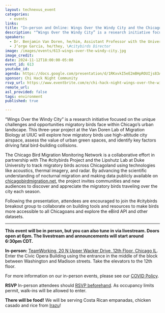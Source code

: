 ```yaml
---
layout: technexus_event
categories:
  - events
links: 
title: "In-person and Online: Wings Over the Windy City and the Chicago Bird Migration Monitoring Network"
description: "“Wings Over the Windy City” is a research initiative focused on the unique challenges and opportunities migratory birds face within Chicago’s urban landscape. This three-year project at the Van Doren Lab of Migration Biology at UIUC will explore how migratory birds use high-altitude city airspace, assess the value of urban green spaces, and identify key factors driving fatal bird-building collisions."
speakers:
  - Dr. Benjamin Van Doren, he/him, Assistant Professor with the University of Illinois at Urbana-Champaign
  - J’orge Garcia, he/they, \#citybirds Director
image: /images/events/613-wings-over-the-windy-city.jpg
image_credit: 
date: 2024-11-12T18:00:00-05:00
event_id: 613
youtube_id: 
agenda: https://docs.google.com/presentation/d/1RKxvkI5eE2mBHpROUIjs83Aeh9-DnUATEUSDPDuCADc/edit#slide=id.g121c7120608_0_0
sponsor: Chi Hack Night Community
rsvp_url: https://www.eventbrite.com/e/chi-hack-night-wings-over-the-windy-city-tickets-1045449205717?aff=oddtdtcreator
remote_url: 
asl_provided: false
tags: environment
published: true

---
```


“Wings Over the Windy City” is a research initiative focused on the unique challenges and opportunities migratory birds face within Chicago’s urban landscape. This three-year project at the Van Doren Lab of Migration Biology at UIUC will explore how migratory birds use high-altitude city airspace, assess the value of urban green spaces, and identify key factors driving fatal bird-building collisions.

The Chicago Bird Migration Monitoring Network is a collaborative effort in partnership with The #citybirds Project and the Lipshutz Lab at Duke University to track migratory birds across Chicagoland using technologies like acoustics, thermal imagery, and radar. By advancing the scientific understanding of nocturnal migration and making data publicly available on [chicagobirdmigration.net](https://chicagobirdmigration.net/), the project invites communities and new audiences to discover and appreciate the migratory birds traveling over the city each season.

Following the presentation, attendees are encouraged to join the #citybirds breakout group to collaborate on building tools and resources to make birds more accessible to all Chicagoans and explore the eBird API and other datasets.

---

**This event will be in person, but you can also tune in via livestream. Doors open at 6pm. The livestream and announcements will start around 6:30pm CDT.**

**In-person:** <a href='https://www.google.com/maps/place/TechNexus+Venture+Collaborative/@41.8835673,-87.6394085,17z/data=!3m1!4b1!4m5!3m4!1s0x880e2d5be57f04c5:0xa87e47e177660090!8m2!3d41.8835673!4d-87.6372198'>TeamWorking, 20 N Upper Wacker Drive, 12th Floor, Chicago IL</a>. Enter the Civic Opera Building using the entrance in the middle of the block between Washington and Madison streets. Take the elevators to the 12th floor.

For more information on our in-person events, please see our [COVID Policy](/blog/2022/09/09/our-covid-19-policy.html). 

**RSVP** In-person attendees should [RSVP beforehand]({{page.rsvp_url}}). As occupancy limits permit, walk-ins will be allowed to enter.

**There will be food!** We will be serving Costa Rican empanadas, chicken casado and rice from [Irazu](https://www.irazuchicago.com/)!